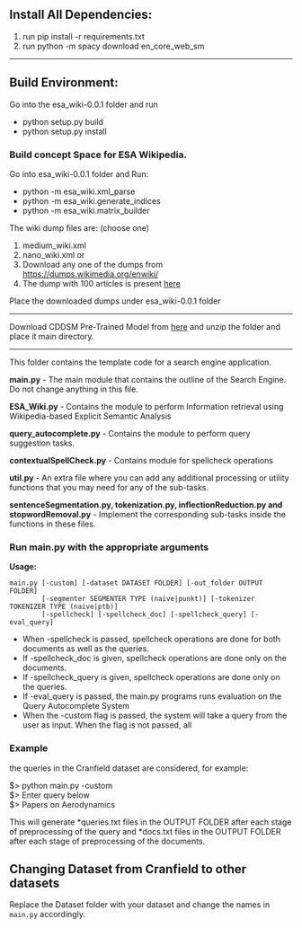 ## Install All Dependencies:
1. run pip install -r requirements.txt
2. run python -m spacy download en_core_web_sm

------------------------------------------------------------------------------------------------------------------------

## Build Environment:
Go into the esa_wiki-0.0.1 folder and run
* python setup.py build
* python setup.py install

### Build concept Space for ESA Wikipedia. 
Go into esa_wiki-0.0.1 folder and Run:
* python -m esa_wiki.xml_parse <wiki dump file>
* python -m esa_wiki.generate_indices
* python -m esa_wiki.matrix_builder

The wiki dump files are: (choose one)
1. medium_wiki.xml
2. nano_wiki.xml or
3. Download any one of the dumps from https://dumps.wikimedia.org/enwiki/
4. The dump with 100 articles is present [here](https://drive.google.com/file/d/1Kt94MWGsxMNZY26lCjS_PSXrLk3XnEOz/view?usp=sharing)

Place the downloaded dumps under esa_wiki-0.0.1 folder

------------------------------------------------------------------------------------------------------------------------
Download CDDSM Pre-Trained Model from [here](https://drive.google.com/file/d/1dxdg1aVLzeH-ZlDqUjiTwAnDThUjhuhv/view?usp=sharing) and unzip the folder and place it main directory.

------------------------------------------------------------------------------------------------------------------------
This folder contains the template code for a search engine application.

**main.py** - The main module that contains the outline of the Search Engine. Do not change anything in this file.

**ESA_Wiki.py** - Contains the module to perform Information retrieval using Wikipedia-based Explicit Semantic Analysis

**query_autocomplete.py** - Contains the module to perform query suggestion tasks.

**contextualSpellCheck.py** - Contains module for spellcheck operations

**util.py** - An extra file where you can add any additional processing or utility functions that you may need for any of the sub-tasks.

**sentenceSegmentation.py, tokenization.py, inflectionReduction.py and stopwordRemoval.py** - Implement the corresponding sub-tasks inside the functions in these files.

    

### Run main.py with the appropriate arguments

**Usage:** 
```
main.py [-custom] [-dataset DATASET FOLDER] [-out_folder OUTPUT FOLDER] 
        [-segmenter SEGMENTER TYPE (naive|punkt)] [-tokenizer TOKENIZER TYPE (naive|ptb)] 
        [-spellcheck] [-spellcheck_doc] [-spellcheck_query] [-eval_query]
```
    
    
* When -spellcheck is passed, spellcheck operations are done for both documents as well as the queries.
* If -spellcheck_doc is given, spellcheck operations are done only on the documents.
* If -spellcheck_query is given, spellcheck operations are done only on the queries.
* If -eval_query is passed, the main.py programs runs evaluation on the Query Autocomplete System
* When the -custom flag is passed, the system will take a query from the user as input. When the flag is not passed, all


### Example
the queries in the Cranfield dataset are considered, for example:

$> python main.py -custom <br>
$> Enter query below <br>
$> Papers on Aerodynamics <br>

This will generate *queries.txt files in the OUTPUT FOLDER after each stage of preprocessing of the query and *docs.txt files in the OUTPUT FOLDER after each stage of preprocessing of the documents.

## Changing Dataset from Cranfield to other datasets
Replace the Dataset folder with your dataset and change the names in `main.py` accordingly.
